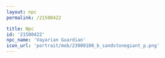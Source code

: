 ```yaml
---
layout: npc
permalink: /21500422

title: Npc
id: '21500422'
npc_name: 'Vayarian Guardian'
icon_url: 'portrait/mob/23000100_b_sandstonegiant_p.png'
---
```

